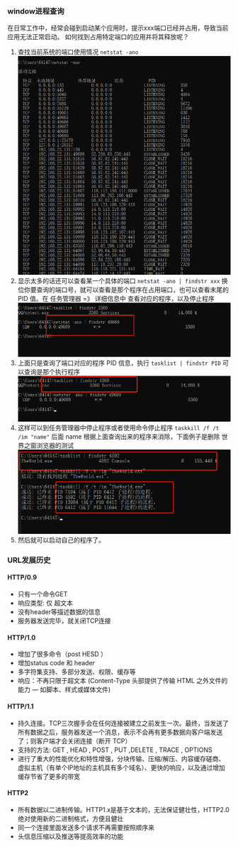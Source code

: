 ### window进程查询
在日常工作中，经常会碰到启动某个应用时，提示xxx端口已经并占用，导致当前应用无法正常启动。 如何找到占用特定端口的应用并将其释放呢？

1. 查找当前系统的端口使用情况 `netstat -ano`
![查看端口使用](../resouce/imgs/windowport.png)
2. 显示太多的话还可以查看某一个具体的端口 `netstat -ano | findstr xxx` 换位你要查询的端口号，就可以查看是那个程序在占用端口，也可以查看末尾的 PID  值。在 任务管理器 =》 详细信息中 查看对应的程序，以及停止程序
![查看具体端口使用](../resouce/imgs/windowport01.png)
3. 上面只是查询了端口对应的程序 PID 信息，执行 `tasklist | findstr PID` 可以查询是那个执行程序
![查看具体端口使用程序](../resouce/imgs/windowport02.png)
4. 这样可以到任务管理器中停止程序或者使用命令停止程序 `taskkill /f /t /im "name"` 后面 name 根据上面查询出来的程序来消除，下面例子是删除 世界之窗浏览器的测试
![关闭进程](../resouce/imgs/windowport03.png)
5. 然后就可以启动自己的程序了。


### URL发展历史
#### HTTP/0.9
- 只有一个命令GET
- 响应类型: 仅 超文本
- 没有header等描述数据的信息
- 服务器发送完毕，就关闭TCP连接
####  HTTP/1.0
- 增加了很多命令（post HESD ）
- 增加status code 和 header
- 多字符集支持、多部分发送、权限、缓存等
- 响应：不再只限于超文本 (Content-Type 头部提供了传输 HTML 之外文件的能力 — 如脚本、样式或媒体文件)
####  HTTP/1.1
- 持久连接。TCP三次握手会在任何连接被建立之前发生一次。最终，当发送了所有数据之后，服务器发送一个消息，表示不会再有更多数据向客户端发送了；则客户端才会关闭连接（断开 TCP）
- 支持的方法: GET , HEAD , POST , PUT ,DELETE , TRACE , OPTIONS
- 进行了重大的性能优化和特性增强，分块传输、压缩/解压、内容缓存磋商、虚拟主机（有单个IP地址的主机具有多个域名）、更快的响应，以及通过增加缓存节省了更多的带宽
#### HTTP2
- 所有数据以二进制传输。HTTP1.x是基于文本的，无法保证健壮性，HTTP2.0绝对使用新的二进制格式，方便且健壮
- 同一个连接里面发送多个请求不再需要按照顺序来
- 头信息压缩以及推送等提高效率的功能